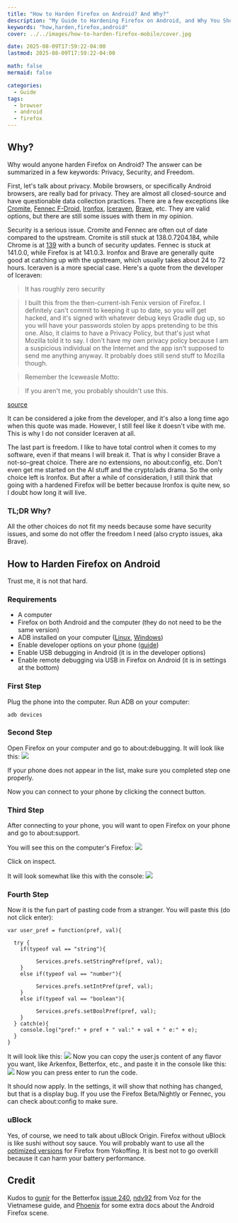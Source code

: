```yaml
---
title: "How to Harden Firefox on Android? And Why?"
description: "My Guide to Hardening Firefox on Android, and Why You Should Do It"
keywords: "how,harden,firefox,android"
cover: ../../images/how-to-harden-firefox-mobile/cover.jpg

date: 2025-08-09T17:59:22-04:00
lastmod: 2025-08-09T17:59:22-04:00

math: false
mermaid: false

categories:
  - Guide
tags:
  - browser
  - android
  - firefox
---
```

## Why?

Why would anyone harden Firefox on Android? The answer can be summarized in a few keywords: Privacy, Security, and Freedom.

First, let's talk about privacy. Mobile browsers, or specifically Android browsers, are really bad for privacy. They are almost all closed-source and have questionable data collection practices. There are a few exceptions like [Cromite](https://github.com/uazo/cromite), [Fennec F-Droid](https://f-droid.org/packages/org.mozilla.fennec_fdroid/), [Ironfox](https://gitlab.com/ironfox-oss/IronFox), [Iceraven](https://github.com/fork-maintainers/iceraven-browser), [Brave](https://brave.com/), etc. They are valid options, but there are still some issues with them in my opinion.

Security is a serious issue. Cromite and Fennec are often out of date compared to the upstream. Cromite is still stuck at 138.0.7204.184, while Chrome is at [139](https://www.forbes.com/sites/daveywinder/2025/08/06/google-chrome-139---update-now-warning-issued-for-35-billion-users/) with a bunch of security updates. Fennec is stuck at 141.0.0, while Firefox is at 141.0.3. Ironfox and Brave are generally quite good at catching up with the upstream, which usually takes about 24 to 72 hours. Iceraven is a more special case. Here's a quote from the developer of Iceraven:

> It has roughly zero security

> I built this from the then-current-ish Fenix version of Firefox. I definitely can't commit to keeping it up to date, so you will get hacked, and it's signed with whatever debug keys Gradle dug up, so you will have your passwords stolen by apps pretending to be this one. Also, it claims to have a Privacy Policy, but that's just what Mozilla told it to say. I don't have my own privacy policy because I am a suspicious individual on the Internet and the app isn't supposed to send me anything anyway. It probably does still send stuff to Mozilla though.

> Remember the Iceweasle Motto:

> If you aren't me, you probably shouldn't use this.

[source](https://github.com/fork-maintainers/iceraven-browser/releases/tag/fork-0)

It can be considered a joke from the developer, and it's also a long time ago when this quote was made. However, I still feel like it doesn't vibe with me. This is why I do not consider Iceraven at all.

The last part is freedom. I like to have total control when it comes to my software, even if that means I will break it. That is why I consider Brave a not-so-great choice. There are no extensions, no about:config, etc. Don't even get me started on the AI stuff and the crypto/ads drama. So the only choice left is Ironfox. But after a while of consideration, I still think that going with a hardened Firefox will be better because Ironfox is quite new, so I doubt how long it will live.

### TL;DR Why?

All the other choices do not fit my needs because some have security issues, and some do not offer the freedom I need (also crypto issues, aka Brave).

## How to Harden Firefox on Android

Trust me, it is not that hard.

### Requirements

- A computer
- Firefox on both Android and the computer (they do not need to be the same version)
- ADB installed on your computer ([Linux](https://www.tecmint.com/install-android-debug-bridge-linux/), [Windows](https://gist.github.com/ph33nx/9b8120e8b5fde95dd2d8bf9e28a061d3))
- Enable developer options on your phone ([guide](https://dev.to/james_robert/how-to-enable-developer-options-on-android-devices-n05))
- Enable USB debugging in Android (it is in the developer options)
- Enable remote debugging via USB in Firefox on Android (it is in settings at the bottom)

### First Step

Plug the phone into the computer. Run ADB on your computer:
```
adb devices
```

### Second Step

Open Firefox on your computer and go to about:debugging. It will look like this:
![](../../images/how-to-harden-firefox-mobile/connect.webp)

If your phone does not appear in the list, make sure you completed step one properly.

Now you can connect to your phone by clicking the connect button.

### Third Step

After connecting to your phone, you will want to open Firefox on your phone and go to about:support.

You will see this on the computer's Firefox:
![](../../images/how-to-harden-firefox-mobile/support.webp)

Click on inspect.

It will look somewhat like this with the console:
![](../../images/how-to-harden-firefox-mobile/empty.webp)

### Fourth Step

Now it is the fun part of pasting code from a stranger. You will paste this (do not click enter):

```
var user_pref = function(pref, val){

  try {
    if(typeof val == "string"){

         Services.prefs.setStringPref(pref, val);
    }
    else if(typeof val == "number"){

         Services.prefs.setIntPref(pref, val);
    }
    else if(typeof val == "boolean"){

         Services.prefs.setBoolPref(pref, val);
    }
  } catch(e){
    console.log("pref:" + pref + " val:" + val + " e:" + e);
  }
}
```
It will look like this:
![](../../images/how-to-harden-firefox-mobile/js.webp)
Now you can copy the user.js content of any flavor you want, like Arkenfox, Betterfox, etc., and paste it in the console like this:
![](../../images/how-to-harden-firefox-mobile/with-js.webp)
Now you can press enter to run the code.

It should now apply. In the settings, it will show that nothing has changed, but that is a display bug. If you use the Firefox Beta/Nightly or Fennec, you can check about:config to make sure.

### uBlock
Yes, of course, we need to talk about uBlock Origin. Firefox without uBlock is like sushi without soy sauce. You will probably want to use all the [optimized versions](https://github.com/yokoffing/filterlists#optimized-lists) for Firefox from Yokoffing. It is best not to go overkill because it can harm your battery performance.

## Credit
Kudos to [gunir](https://github.com/gunir) for the Betterfox [issue 240](https://github.com/yokoffing/Betterfox/issues/240), [ndv92](https://voz.vn/u/ndv92.790519/) from Voz for the Vietnamese guide, and [Phoenix](https://codeberg.org/celenity/Phoenix) for some extra docs about the Android Firefox scene.
